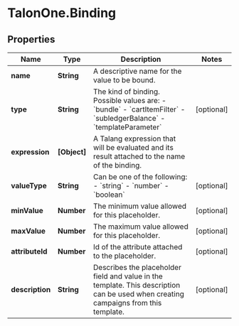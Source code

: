 # TalonOne.Binding

## Properties

Name | Type | Description | Notes
------------ | ------------- | ------------- | -------------
**name** | **String** | A descriptive name for the value to be bound. | 
**type** | **String** | The kind of binding. Possible values are: - &#x60;bundle&#x60; - &#x60;cartItemFilter&#x60; - &#x60;subledgerBalance&#x60; - &#x60;templateParameter&#x60;  | [optional] 
**expression** | **[Object]** | A Talang expression that will be evaluated and its result attached to the name of the binding. | 
**valueType** | **String** | Can be one of the following: - &#x60;string&#x60; - &#x60;number&#x60; - &#x60;boolean&#x60;  | [optional] 
**minValue** | **Number** | The minimum value allowed for this placeholder. | [optional] 
**maxValue** | **Number** | The maximum value allowed for this placeholder. | [optional] 
**attributeId** | **Number** | Id of the attribute attached to the placeholder. | [optional] 
**description** | **String** | Describes the placeholder field and value in the template. This description can be used when creating campaigns from this template. | [optional] 


